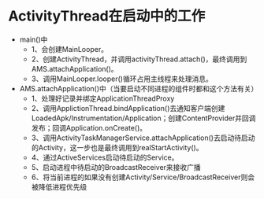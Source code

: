 # ActivityThread在启动中的工作
- main()中
    - 1、会创建MainLooper。
    - 2、创建ActivityThread，并调用activityThread.attach()，最终调用到AMS.attachApplication()。
    - 3、调用MainLooper.looper()循环占用主线程来处理消息。
- AMS.attachApplication()中（当要启动不同进程的组件时都和这个方法有关）
    - 1、处理好记录并绑定ApplicationThreadProxy
    - 2、调用ApplictionThread.bindApplication()去通知客户端创建LoadedApk/Instrumentation/Application；创建ContentProvider并回调发布；回调Application.onCreate()。
    - 3、调用ActivityTaskManagerService.attachApplication()去启动待启动的Activity，这一步也是最终调用到realStartActivity()。
    - 4、通过ActiveServices启动待启动的Service。
    - 5、启动进程中待启动的BroadcastReceiver来接收广播
    - 6、将当前进程的如果没有创建Activity/Service/BroadcastReceiver则会被降低进程优先级